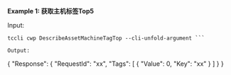 **Example 1: 获取主机标签Top5**



Input: 

```
tccli cwp DescribeAssetMachineTagTop --cli-unfold-argument ```

Output: 
```
{
    "Response": {
        "RequestId": "xx",
        "Tags": [
            {
                "Value": 0,
                "Key": "xx"
            }
        ]
    }
}
```

